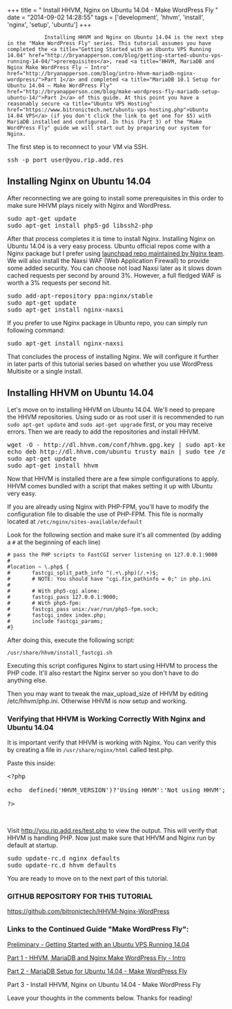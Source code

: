 +++
title = "				Install HHVM, Nginx on Ubuntu 14.04 - Make WordPress Fly		"
date = "2014-09-02 14:28:55"
tags = ['development', 'hhvm', 'install', 'nginx', 'setup', 'ubuntu']
+++


				Installing HHVM and Nginx on Ubuntu 14.04 is the next step in the "Make WordPress Fly" series. This tutorial assumes you have completed the <a title="Getting Started with an Ubuntu VPS Running 14.04" href="http://bryanapperson.com/blog/getting-started-ubuntu-vps-running-14-04/">prerequisites</a>, read <a title="HHVM, MariaDB and Nginx Make WordPress Fly – Intro" href="http://bryanapperson.com/blog/intro-hhvm-mariadb-nginx-wordpress/">Part 1</a> and completed <a title="MariaDB 10.1 Setup for Ubuntu 14.04 – Make WordPress Fly" href="http://bryanapperson.com/blog/make-wordpress-fly-mariadb-setup-ubuntu-14/">Part 2</a> of this guide. At this point you have a reasonably secure <a title="Ubuntu VPS Hosting" href="https://www.bitronictech.net/ubuntu-vps-hosting.php">Ubuntu 14.04 VPS</a> (if you don't click the link to get one for $5) with MariaDB installed and configured. In this (Part 3) of the "Make WordPress Fly" guide we will start out by preparing our system for Nginx.

The first step is to reconnect to your VM via SSH.
<pre class="lang:default decode:true " title="Connect to Your VM with SSH">ssh -p port user@you.rip.add.res</pre>
<h2>Installing Nginx on Ubuntu 14.04</h2>
After reconnecting we are going to install some prerequisites in this order to make sure HHVM plays nicely with Nginx and WordPress.
<pre class="lang:default decode:true " title="Install WordPress/Nginx Requirements">sudo apt-get update
sudo apt-get install php5-gd libssh2-php</pre>
After that process completes it is time to install Nginx. Installing Nginx on Ubuntu 14.04 is a very easy process. Ubuntu official repos come with a Nginx package but I prefer using <a href="http://wiki.nginx.org/Install#Official_Debian.2FUbuntu_packages">launchpad repo maintained by Nginx team</a>. We will also install the Naxsi WAF (Web Application Firewall) to provide some added security. You can choose not load Naxsi later as it slows down cached requests per second by around 3%. However, a full fledged WAF is worth a 3% requests per second hit.
<pre class="lang:default decode:true" title="Install Nginx from Launchpad Repo">sudo add-apt-repository ppa:nginx/stable
sudo apt-get update 
sudo apt-get install nginx-naxsi
</pre>
If you prefer to use Nginx package in Ubuntu repo, you can simply run following command:
<pre class="lang:default decode:true " title="Installing Nginx on Ubuntu 14.04">sudo apt-get install nginx-naxsi</pre>
That concludes the process of installing Nginx. We will configure it further in later parts of this tutorial series based on whether you use WordPress Multisite or a single install.
<h2>Installing HHVM on Ubuntu 14.04</h2>
Let's move on to installing HHVM on Ubuntu 14.04. We'll need to prepare the HHVM repositories. Using sudo or as root user it is recommended to run <code>sudo apt-get update</code> and <code>sudo apt-get upgrade</code> first, or you may receive errors. Then we are ready to add the repositories and install HHVM.
<pre class="lang:default decode:true" title="Adding HHVM Repositories for Ubuntu 14.04">wget -O - http://dl.hhvm.com/conf/hhvm.gpg.key | sudo apt-key add -
echo deb http://dl.hhvm.com/ubuntu trusty main | sudo tee /etc/apt/sources.list.d/hhvm.list
sudo apt-get update
sudo apt-get install hhvm</pre>
Now that HHVM is installed there are a few simple configurations to apply. HHVM comes bundled with a script that makes setting it up with Ubuntu very easy.

If you are already using Nginx with PHP-FPM, you'll have to modify the configuration file to disable the use of PHP-FPM. This file is normally located at <code>/etc/nginx/sites-available/default</code>

Look for the following section and make sure it's all commented (by adding a <code>#</code> at the beginning of each line)
<pre><code># pass the PHP scripts to FastCGI server listening on 127.0.0.1:9000
#
#location ~ \.php$ {
#       fastcgi_split_path_info ^(.+\.php)(/.+)$;
#       # NOTE: You should have "cgi.fix_pathinfo = 0;" in php.ini
#
#       # With php5-cgi alone:
#       fastcgi_pass 127.0.0.1:9000;
#       # With php5-fpm:
#       fastcgi_pass unix:/var/run/php5-fpm.sock;
#       fastcgi_index index.php;
#       include fastcgi_params;
#}
</code></pre>
After doing this, execute the following script:
<pre><code>/usr/share/hhvm/install_fastcgi.sh
</code></pre>
Executing this script configures Nginx to start using HHVM to process the PHP code. It'll also restart the Nginx server so you don't have to do anything else.

Then you may want to tweak the max_upload_size of HHVM by editing /etc/hhvm/php.ini. Otherwise HHVM is now setup and working.
<h3>Verifying that HHVM is Working Correctly With Nginx and Ubuntu 14.04</h3>
It is important verify that HHVM is working with Nginx. You can verify this by creating a file in <code>/usr/share/nginx/html</code> called test.php.

Paste this inside:
<pre class="lang:php decode:true " title="Testing if PHP is Processing via HHVM">&lt;?php

echo  defined('HHVM_VERSION')?'Using HHVM':'Not using HHVM';

?&gt;</pre>
&nbsp;

Visit http://you.rip.add.res/test.php to view the output. This will verify that HHVM is handling PHP. Now just make sure that HHVM and Nginx run by default at startup.
<pre class="lang:default decode:true " title="Set Nginx and HHVM to Run at Startup">sudo update-rc.d nginx defaults
sudo update-rc.d hhvm defaults</pre>
You are ready to move on to the next part of this tutorial.
<h3>GITHUB REPOSITORY FOR THIS TUTORIAL</h3>
<a title="Deploying HHVM, MariaDB, Nginx and WordPress on Ubuntu 14.04" href="https://github.com/bitronictech/HHVM-Nginx-WordPress">https://github.com/bitronictech/HHVM-Nginx-WordPress</a>
<h3>Links to the Continued Guide "Make WordPress Fly":</h3>
<a title="Getting Started with an Ubuntu VPS Running 14.04" href="http://bryanapperson.com/blog/getting-started-ubuntu-vps-running-14-04/">Preliminary - Getting Started with an Ubuntu VPS Running 14.04</a>

<a title="HHVM, MariaDB and Nginx Make WordPress Fly – Intro" href="http://bryanapperson.com/blog/intro-hhvm-mariadb-nginx-wordpress/">Part 1 - HHVM, MariaDB and Nginx Make WordPress Fly - Intro</a>

<a title="MariaDB 10.1 Setup for Ubuntu 14.04 – Make WordPress Fly" href="http://bryanapperson.com/blog/make-wordpress-fly-mariadb-setup-ubuntu-14/">Part 2 - MariaDB Setup for Ubuntu 14.04 - Make WordPress Fly</a>

Part 3 - Install HHVM, Nginx on Ubuntu 14.04 - Make WordPress Fly

Leave your thoughts in the comments below. Thanks for reading!		